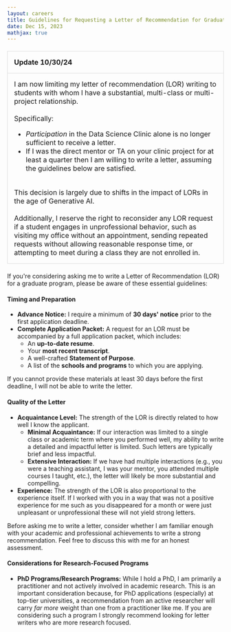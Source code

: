 ```yaml
---
layout: careers 
title: Guidelines for Requesting a Letter of Recommendation for Graduate Programs
date: Dec 15, 2023
mathjax: true
---
```


<table style="border-collapse: collapse; width: 100%; margin: 20px 0;">
  <tr>
    <td style="border: 1px solid #ddd; padding: 15px;">
      <strong>Update 10/30/24</strong>
    </td>
  </tr>
  <tr>
    <td style="border: 1px solid #ddd; padding: 15px;">
      I am now limiting my letter of recommendation (LOR) writing to students with whom I have a substantial, multi-class or multi-project relationship. 
      <br><br>
      Specifically:
      <ul>
        <li><i>Participation</i> in the Data Science Clinic alone is no longer sufficient to receive a letter.</li>
        <li>If I was the direct mentor or TA on your clinic project for at least a quarter then I am willing to write a letter, assuming the guidelines below are satisfied.</li>
      </ul>
      <br>
      This decision is largely due to shifts in the impact of LORs in the age of Generative AI. <br><br>Additionally, I reserve the right to reconsider any LOR request if a student engages in unprofessional behavior, such as visiting my office without an appointment, sending repeated requests without allowing reasonable response time, or attempting to meet during a class they are not enrolled in.
    </td>
  </tr>
</table>


If you're considering asking me to write a Letter of Recommendation (LOR) for a graduate program, please be aware of these essential guidelines:

#### Timing and Preparation
- **Advance Notice:** I require a minimum of **30 days' notice** prior to the first application deadline.
- **Complete Application Packet:** A request for an LOR must be accompanied by a full application packet, which includes:
  - An **up-to-date resume**.
  - Your **most recent transcript**.
  - A well-crafted **Statement of Purpose**.
  - A list of the **schools and programs** to which you are applying.

If you cannot provide these materials at least 30 days before the first deadline, I will not be able to write the letter.

#### Quality of the Letter
- **Acquaintance Level:** The strength of the LOR is directly related to how well I know the applicant.
  - **Minimal Acquaintance:** If our interaction was limited to a single class or academic term where you performed well, my ability to write a detailed and impactful letter is limited. Such letters are typically brief and less impactful.
  - **Extensive Interaction:** If we have had multiple interactions (e.g., you were a teaching assistant, I was your mentor, you attended multiple courses I taught, etc.), the letter will likely be more substantial and compelling.
- **Experience:** The strength of the LOR is also proportional to the experience itself. If I worked with you in a way that was not a positive experience for me such as you disappeared for a month or were just unpleasant or unprofessional these will not yield strong letters.

Before asking me to write a letter, consider whether I am familiar enough with your academic and professional achievements to write a strong recommendation. Feel free to discuss this with me for an honest assessment.

#### Considerations for Research-Focused Programs
- **PhD Programs/Research Programs:** While I hold a PhD, I am primarily a practitioner and not actively involved in academic research. This is an important consideration because, for PhD applications (especially) at top-tier universities, a recommendation from an active researcher will carry _far more_ weight than one from a practitioner like me. If you are considering such a program I strongly recommend looking for letter writers who are more research focused.
